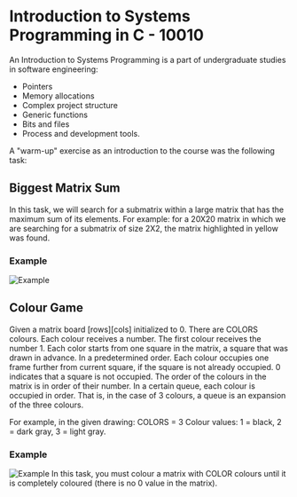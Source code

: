# Introduction to Systems Programming in C - 10010

An Introduction to Systems Programming is a part of undergraduate studies in software engineering:
- Pointers
- Memory allocations
- Complex project structure
- Generic functions
- Bits and files
- Process and development tools.

A "warm-up" exercise as an introduction to the course was the following task:
## Biggest Matrix Sum
In this task, we will search for a submatrix within a large matrix that has the maximum sum of its elements.
For example: for a 20X20 matrix in which we are searching for a submatrix of size 2X2, the matrix highlighted in yellow was found.
### Example
![Example]([./images/matrix.png](https://github.com/VeroniMe/Introduction-to-Systems-Programming-in-C---10010/blob/main/images/matrix))

## Colour Game
Given a matrix board  [rows][cols] initialized to 0.
There are COLORS colours. Each colour receives a number. The first colour receives the number 1.
Each color starts from one square in the matrix, a square that was drawn in advance. In a predetermined order.
Each colour occupies one frame further from current square, if the square is not already occupied. 0 indicates that a square is not occupied. The order of the colours in the matrix is ​​in order of their number. In a certain queue, each colour is occupied in order. That is, in the case of 3 colours, a queue is an expansion of the three colours.

For example, in the given drawing:
COLORS = 3
Colour values: 1 = black, 2 = dark gray, 3 = light gray.
### Example
![Example]([./images/colors.png](https://github.com/VeroniMe/Introduction-to-Systems-Programming-in-C---10010/blob/main/images/colors))
In this task, you must colour a matrix with COLOR colours until it is completely coloured (there is no 0 value in the matrix).
